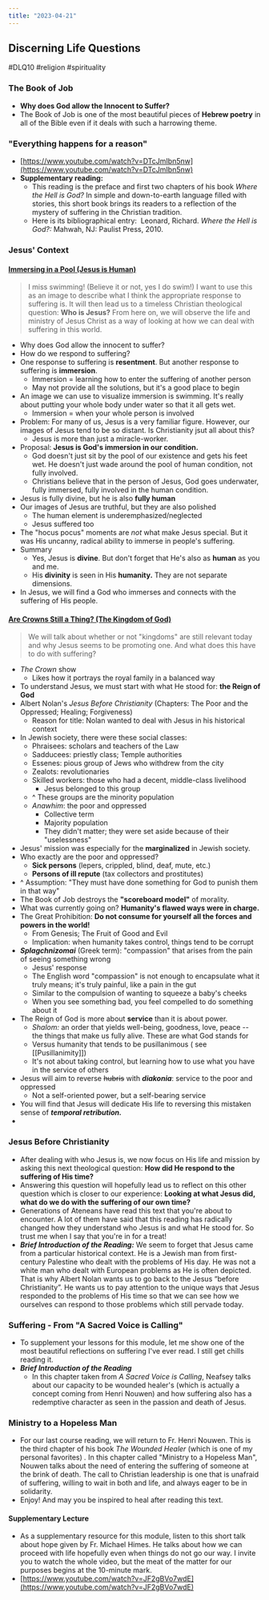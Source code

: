 ```yaml
---
title: "2023-04-21"
---
```

## Discerning Life Questions
#DLQ10 #religion #spirituality 
### The Book of Job 
- **Why does God allow the Innocent to Suffer?**
- The Book of Job is one of the most beautiful pieces of **Hebrew poetry** in all of the Bible even if it deals with such a harrowing theme.
### "Everything happens for a reason"
- [https://www.youtube.com/watch?v=DTcJmIbn5nw](https://www.youtube.com/watch?v=DTcJmIbn5nw)
- **Supplementary reading:** 
	- This reading is the preface and first two chapters of his book _Where the Hell is God?_ In simple and down-to-earth language filled with stories, this short book brings its readers to a reflection of the mystery of suffering in the Christian tradition.
	- Here is its bibliographical entry:  Leonard, Richard. _Where the Hell is God?:_ Mahwah, NJ: Paulist Press, 2010.
### Jesus' Context
#### [Immersing in a Pool (Jesus is Human)](https://www.youtube.com/watch?v=HV28dGSPicU)
>  I miss swimming! (Believe it or not, yes I do swim!) I want to use this as an image to describe what I think the appropriate response to suffering is. It will then lead us to a timeless Christian theological question: **Who is Jesus?**  From here on, we will observe the life and ministry of Jesus Christ as a way of looking at how we can deal with suffering in this world.

- Why does God allow the innocent to suffer?
- How do we respond to suffering?
- One response to suffering is **resentment**. But another response to suffering is **immersion**. 
	- Immersion = learning how to enter the suffering of another person
	- May not provide all the solutions, but it's a good place to begin
- An image we can use to visualize immersion is swimming. It's really about putting your whole body under water so that it all gets wet.
	- Immersion = when your whole person is involved
- Problem: For many of us, Jesus is a very familiar figure. However, our images of Jesus tend to be so distant. Is Christianity jsut all about this?
	- Jesus is more than just a miracle-worker.
- Proposal: **Jesus is God's immersion in our condition.**
	- God doesn't just sit by the pool of our existence and gets his feet wet. He doesn't just wade around the pool of human condition, not fully involved.
	- Christians believe that in the person of Jesus, God goes underwater, fully immersed, fully involved in the human condition.
- Jesus is fully divine, but he is also **fully human**
- Our images of Jesus are truthful, but they are also polished
	- The human element is underemphasized/neglected
	- Jesus suffered too
- The "hocus pocus" moments are *not* what make Jesus special. But it was His uncanny, radical ability to immerse in people's suffering.
- Summary
	- Yes, Jesus is **divine**. But don't forget that He's also as **human** as you and me. 
	- His **divinity** is seen in His **humanity.** They are not separate dimensions.
- In Jesus, we will find a God who immerses and connects with the suffering of His people.


#### [Are Crowns Still a Thing? (The Kingdom of God)](https://www.youtube.com/watch?v=WJNbkZhhn8w)
> We will talk about whether or not "kingdoms" are still relevant today and why Jesus seems to be promoting one. And what does this have to do with suffering?

- *The Crown* show
	- Likes how it portrays the royal family in a balanced way
- To understand Jesus, we must start with what He stood for: **the Reign of God**
- Albert Nolan's *Jesus Before Christianity* (Chapters: The Poor and the Oppressed; Healing; Forgiveness)
	- Reason for title: Nolan wanted to deal with Jesus in his historical context
- In Jewish society, there were these social classes:
	- Phraisees: scholars and teachers of the Law
	- Sadducees: priestly class; Temple authorities
	- Essenes: pious group of Jews who withdrew from the city
	- Zealots: revolutionaries
	- Skilled workers: those who had a decent, middle-class livelihood
		- Jesus belonged to this group
	- ^ These groups are the minority population
	- *Anawhim*: the poor and oppressed
		- Collective term
		- Majority population
		- They didn't matter; they were set aside because of their "uselessness"
- Jesus' mission was especially for the **marginalized** in Jewish society.
- Who exactly are the poor and oppressed?
	- **Sick persons** (lepers, crippled, blind, deaf, mute, etc.)
	- **Persons of ill repute** (tax collectors and prostitutes)
- ^ Assumption: "They must have done something for God to punish them in that way"
- The Book of Job destroys the **"scoreboard model"** of morality.
- What was currently going on? **Humanity's flawed ways were in charge.**
- The Great Prohibition: **Do not consume for yourself all the forces and powers in the world!**
	- From Genesis; The Fruit of Good and Evil
	- Implication: when humanity takes control, things tend to be corrupt
- ***Splagchnizomai*** (Greek term): "compassion" that arises from the pain of seeing something wrong
	- Jesus' response
	- The English word "compassion" is not enough to encapsulate what it truly means; it's truly painful, like a pain in the gut
	- Similar to the compulsion of wanting to squeeze a baby's cheeks
	- When you see something bad, you feel compelled to do something about it
- The Reign of God is more about **service** than it is about power.
	- *Shalom:* an order that yields well-being, goodness, love, peace -- the things that make us fully alive. These are what God stands for
	- Versus humanity that tends to be pusillanimous ( see [[Pusillanimity]])
	- It's not about taking control, but learning how to use what you have in the service of others
- Jesus will aim to reverse ~~hubris~~ with ***diakonia***: service to the poor and oppressed
	- Not a self-oriented power, but a self-bearing service
- You will find that Jesus will dedicate His life to reversing this mistaken sense of ***temporal retribution.***
- 
 

### Jesus Before Christianity
- After dealing with who Jesus is, we now focus on His life and mission by asking this next theological question: **How did He respond to the suffering of His time?**
- Answering this question will hopefully lead us to reflect on this other question which is closer to our experience: **Looking at what Jesus did, what do we do with the suffering of our own time?**
- Generations of Ateneans have read this text that you're about to encounter. A lot of them have said that this reading has radically changed how they understand who Jesus is and what He stood for. So trust me when I say that you're in for a treat!
- _**Brief Introduction of the Reading:**_ We seem to forget that Jesus came from a particular historical context. He is a Jewish man from first-century Palestine who dealt with the problems of His day. He was not a white man who dealt with European problems as He is often depicted. That is why Albert Nolan wants us to go back to the Jesus “before Christianity”. He wants us to pay attention to the unique ways that Jesus responded to the problems of His time so that we can see how we ourselves can respond to those problems which still pervade today.
### Suffering - From "A Sacred Voice is Calling"
- To supplement your lessons for this module, let me show one of the most beautiful reflections on suffering I've ever read. I still get chills reading it.
- _**Brief Introduction of the Reading**_
	- In this chapter taken from _A Sacred Voice is Calling_, Neafsey talks about our capacity to be wounded healer's (which is actually a concept coming from Henri Nouwen) and how suffering also has a redemptive character as seen in the passion and death of Jesus.
### Ministry to a Hopeless Man
- For our last course reading, we will return to Fr. Henri Nouwen. This is the third chapter of his book _The Wounded Healer_ (which is one of my personal favorites) _._ In this chapter called "Ministry to a Hopeless Man", Nouwen talks about the need of entering the suffering of someone at the brink of death. The call to Christian leadership is one that is unafraid of suffering, willing to wait in both and life, and always eager to be in solidarity.
- Enjoy! And may you be inspired to heal after reading this text.
#### Supplementary Lecture
- As a supplementary resource for this module, listen to this short talk about hope given by Fr. Michael Himes. He talks about how we can proceed with life hopefully even when things do not go our way. I invite you to watch the whole video, but the meat of the matter for our purposes begins at the 10-minute mark.
- [https://www.youtube.com/watch?v=JF2gBVo7wdE](https://www.youtube.com/watch?v=JF2gBVo7wdE)